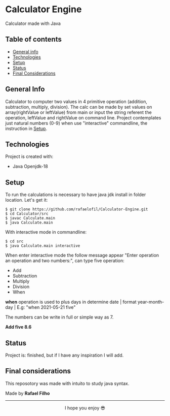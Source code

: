 # Calculator Engine
Calculator made with Java

## Table of contents
* [General info](#general-info)
* [Technologies](#technologies)
* [Setup](#setup)
* [Status](#status)
* [Final Considerations](#final-considerations)

## General Info
 Calculator to computer two values in 4 primitive operation (addition, subtraction, multiply, division). The calc 
 can be made by set values on array(rightValue or leftValue) from main or input the string referent the operation, leftValue and rightValue
 on command line.
 Project contemplates just natural numbers (0-9) when use "interactive" commandline, the instruction in [Setup](#setup).
 
## Technologies
Project is created with:

* Java Openjdk-18

## Setup
To run the calculations is necessary to have java jdk install in folder location. Let's get it: 

```
$ git clone https://github.com/rafaelofil/Calculator-Engine.git
$ cd Calculator/src
$ javac Calculate.main 
$ java Calculate.main
```

With interactive mode in commandline:


```
$ cd src
$ java Calculate.main interactive
```

When enter interactive mode the follow message appear "Enter operation an operation and two numbers:", can type five operation:
* Add
* Subtraction
* Multiply
* Division
* When

<strong>when</strong> operation is used to plus days in determine date | format year-month-day | E.g: "when 2021-05-21 five"

The numbers can be write in full or simple way as 7.

<strong>Add five 8.6</strong>

## Status

Project is: finished, but if I have any inspiration I will add. 

## Final considerations

This reposotory was made with intuito to study java syntax.

Made by <b>Rafael Filho</b>

<hr>
<p align="center"> I hope you enjoy 😎</p>
